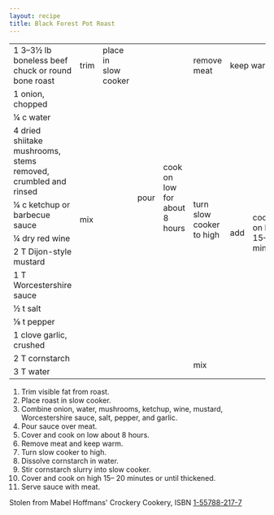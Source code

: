 ```yaml
---
layout: recipe
title: Black Forest Pot Roast
---
```

<table>
  <tr>
    <td>1 3&ndash;3&frac12; lb boneless beef chuck or round bone roast</td>
    <td>trim</td>
    <td>place in slow cooker</td>
    <td rowspan="11">pour</td>
    <td rowspan="11">cook on low for about 8 hours</td>
    <td>remove meat</td>
    <td colspan="2">keep warm</td>
    <td rowspan="13">eat</td>
  </tr>
  <tr>
    <td>1 onion, chopped</td>
    <td rowspan="10" colspan="2">mix</td>
    <td rowspan="10">turn slow cooker to high</td>
    <td rowspan="12">add</td>
    <td rowspan="12">cook on high 15&ndash;20 minutes</td>
  </tr>
  <tr>
    <td>&frac14; c water</td>
  </tr>
  <tr>
    <td>4 dried shiitake mushrooms, stems removed, crumbled and rinsed</td>
  </tr>
  <tr>
    <td>&frac14; c ketchup or barbecue sauce</td>
  </tr>
  <tr>
    <td>&frac14; dry red wine</td>
  </tr>
  <tr>
    <td>2 T Dijon-style mustard</td>
  </tr>
  <tr>
    <td>1 T Worcestershire sauce</td>
  </tr>
  <tr>
    <td>&frac12; t salt</td>
  </tr>
  <tr>
    <td>&frac18; t pepper</td>
  </tr>
  <tr>
    <td>1 clove garlic, crushed</td>
  </tr>
  <tr>
    <td>2 T cornstarch</td>
    <td rowspan="2" colspan="4" class="righthide">&nbsp;</td>
    <td rowspan="2">mix</td>
  </tr>
  <tr>
    <td>3 T water</td>
  </tr>
</table>

1. Trim visible fat from roast.
1. Place roast in slow cooker.
1. Combine onion, water, mushrooms, ketchup, wine, mustard, Worcestershire sauce, salt, pepper, and garlic.
1. Pour sauce over meat.
1. Cover and cook on low about 8 hours.
1. Remove meat and keep warm.
1. Turn slow cooker to high.
1. Dissolve cornstarch in water.
1. Stir cornstarch slurry into slow cooker.
1. Cover and cook on high 15&ndash; 20 minutes or until thickened.
1. Serve sauce with meat.

<p class="confession">Stolen from Mabel Hoffmans' Crockery Cookery, ISBN <a href="https://www.goodreads.com/book/show/2252062.Crockery_Cookery_Revised_Edition">1-55788-217-7</a></p>
